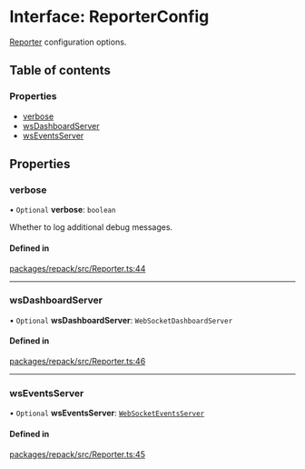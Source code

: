 # Interface: ReporterConfig

[Reporter](../classes/Reporter.md) configuration options.

## Table of contents

### Properties

- [verbose](ReporterConfig.md#verbose)
- [wsDashboardServer](ReporterConfig.md#wsdashboardserver)
- [wsEventsServer](ReporterConfig.md#wseventsserver)

## Properties

### verbose

• `Optional` **verbose**: `boolean`

Whether to log additional debug messages.

#### Defined in

[packages/repack/src/Reporter.ts:44](https://github.com/callstack/repack/blob/a78f6b9/packages/repack/src/Reporter.ts#L44)

___

### wsDashboardServer

• `Optional` **wsDashboardServer**: `WebSocketDashboardServer`

#### Defined in

[packages/repack/src/Reporter.ts:46](https://github.com/callstack/repack/blob/a78f6b9/packages/repack/src/Reporter.ts#L46)

___

### wsEventsServer

• `Optional` **wsEventsServer**: [`WebSocketEventsServer`](../classes/WebSocketEventsServer.md)

#### Defined in

[packages/repack/src/Reporter.ts:45](https://github.com/callstack/repack/blob/a78f6b9/packages/repack/src/Reporter.ts#L45)
